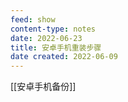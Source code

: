 ```yaml
---
feed: show
content-type: notes
date: 2022-06-23
title: 安卓手机重装步骤
date created: 2022-06-09
---
```


[[安卓手机备份]]
